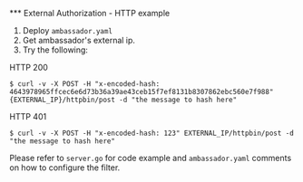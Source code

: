*** External Authorization - HTTP example

1. Deploy `ambassador.yaml`
2. Get ambassador's external ip.
3. Try the following:

HTTP 200
```
$ curl -v -X POST -H "x-encoded-hash: 4643978965ffcec6e6d73b36a39ae43ceb15f7ef8131b8307862ebc560e7f988" {EXTERNAL_IP}/httpbin/post -d "the message to hash here"
```

HTTP 401
```
$ curl -v -X POST -H "x-encoded-hash: 123" EXTERNAL_IP/httpbin/post -d "the message to hash here"
```

Please refer to `server.go` for code example and `ambassador.yaml` comments on how to configure the filter. 
